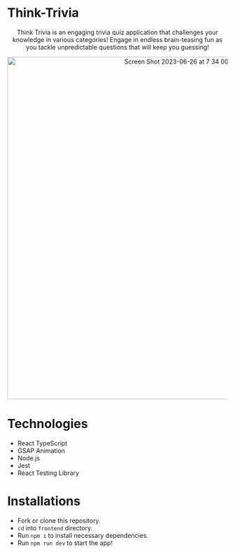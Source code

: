 # Think-Trivia

<p align="center">
  Think Trivia is an engaging trivia quiz application that challenges your knowledge in various categories! Engage in endless brain-teasing fun as you   tackle unpredictable questions that will keep you guessing!
</p>

<p align="center">
  <img width="783" alt="Screen Shot 2023-06-26 at 7 34 00 PM" src="https://github.com/stvnlee890/Think-Trivia/assets/106281820/68805be1-8e8d-4881-bc02-c439dc31e515">
</p>

# Technologies
- React TypeScript
- GSAP Animation
- Node.js
- Jest
- React Testing Library

# Installations
- Fork or clone this repository.
- `cd` into `frontend` directory.
- Run `npm i` to install necessary dependencies.
- Run `npm run dev` to start the app!
